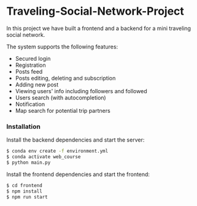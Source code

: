 # Traveling-Social-Network-Project

In this project we have built a frontend and a backend for a mini traveling social network.

The system supports the following features:
  
  - Secured login
  - Registration
  - Posts feed
  - Posts editing, deleting and subscription
  - Adding new post
  - Viewing users' info including followers and followed
  - Users search (with autocompletion)
  - Notification
  - Map search for potential trip partners
  
  ### Installation
  
  Install the backend dependencies and start the server:
  
```sh
$ conda env create -f environment.yml
$ conda activate web_course
$ python main.py
```
  
  Install the frontend dependencies and start the frontend:

```sh
$ cd frontend
$ npm install 
$ npm run start
```
